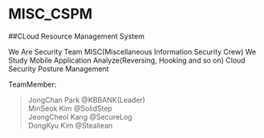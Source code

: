 # MISC_CSPM
##CLoud Resource Management System

We Are Security Team MISC(Miscellaneous Information Security Crew)
We Study 
Mobile Application Analyze(Reversing, Hooking and so on) 
Cloud Security Posture Management

TeamMember:
>JongChan Park   @KBBANK(Leader)  
>MinSeok Kim     @SolidStep   
>JeongCheol Kang @SecureLog  
>DongKyu Kim     @Stealiean   

